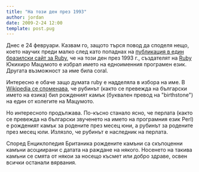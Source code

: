 ```yaml
---
title: "На този ден през 1993"
author: jordan
date: 2009-2-24 12:00
template: post.pug
---
```


Днес е 24 февруари. Казвам го, защото търся повод да споделя нещо, което
научих преди малко след като попаднах на [публикация в един бразилски
сайт за Ruby](http://ruby-br.org/?p=843), че на този ден през 1993 г.,
създателят на [Ruby](http://www.ruby-lang.org/en/) Юкихиро Мацумото е
избрал името на едноименния програмен език. Другата възможност за име
била coral.

Интересно е обаче защо думата ruby е надделяла в избора на име. В
[Wikipedia се
споменава](http://en.wikipedia.org/wiki/Ruby_%28programming_language%29#Etymology_of_the_name_.22Ruby.22),
че рубинът (както се превежда на български името на езика) бил рожденият
камък (буквален превод на "birthstone") на един от колегите на Мацумото.

Но интересното продължава. По-късно станало ясно, че перлата (както се
превежда на български звученето на името на програмния език Perl) е
рожденият камък за родените през месец юни, а рубинът за родените през
месец юли. Излязло, че рубинът е наследник на перлата.

Според Енциклопедия Британика рождените камъни са скъпоценни камъни
асоциирани с датата на раждане на някого. Носенето на такива камъни се
смята от някои за носещо късмет или добро здраве, освен всички останали
вярвания.
